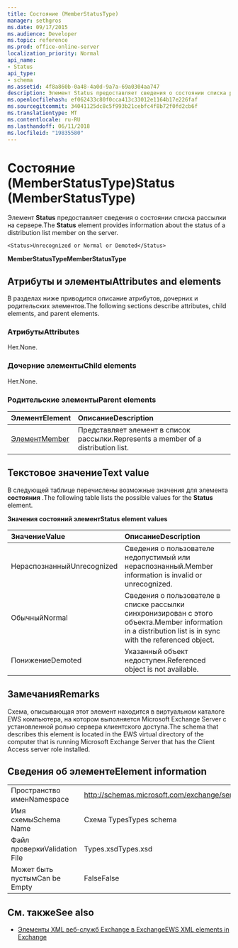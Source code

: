 ```yaml
---
title: Состояние (MemberStatusType)
manager: sethgros
ms.date: 09/17/2015
ms.audience: Developer
ms.topic: reference
ms.prod: office-online-server
localization_priority: Normal
api_name:
- Status
api_type:
- schema
ms.assetid: 4f8a860b-0a48-4a0d-9a7a-69a0304aa747
description: Элемент Status предоставляет сведения о состоянии списка рассылки на сервере.
ms.openlocfilehash: ef062433c80f0cca413c33012e1164b17e226faf
ms.sourcegitcommit: 34041125dc8c5f993b21cebfc4f8b72f0fd2cb6f
ms.translationtype: MT
ms.contentlocale: ru-RU
ms.lasthandoff: 06/11/2018
ms.locfileid: "19835580"
---
```

# <a name="status-memberstatustype"></a><span data-ttu-id="31f27-103">Состояние (MemberStatusType)</span><span class="sxs-lookup"><span data-stu-id="31f27-103">Status (MemberStatusType)</span></span>

<span data-ttu-id="31f27-104">Элемент **Status** предоставляет сведения о состоянии списка рассылки на сервере.</span><span class="sxs-lookup"><span data-stu-id="31f27-104">The **Status** element provides information about the status of a distribution list member on the server.</span></span> 
  
```
<Status>Unrecognized or Normal or Demoted</Status>
```

 <span data-ttu-id="31f27-105">**MemberStatusType**</span><span class="sxs-lookup"><span data-stu-id="31f27-105">**MemberStatusType**</span></span>
## <a name="attributes-and-elements"></a><span data-ttu-id="31f27-106">Атрибуты и элементы</span><span class="sxs-lookup"><span data-stu-id="31f27-106">Attributes and elements</span></span>

<span data-ttu-id="31f27-107">В разделах ниже приводится описание атрибутов, дочерних и родительских элементов.</span><span class="sxs-lookup"><span data-stu-id="31f27-107">The following sections describe attributes, child elements, and parent elements.</span></span>
  
### <a name="attributes"></a><span data-ttu-id="31f27-108">Атрибуты</span><span class="sxs-lookup"><span data-stu-id="31f27-108">Attributes</span></span>

<span data-ttu-id="31f27-109">Нет.</span><span class="sxs-lookup"><span data-stu-id="31f27-109">None.</span></span>
  
### <a name="child-elements"></a><span data-ttu-id="31f27-110">Дочерние элементы</span><span class="sxs-lookup"><span data-stu-id="31f27-110">Child elements</span></span>

<span data-ttu-id="31f27-111">Нет.</span><span class="sxs-lookup"><span data-stu-id="31f27-111">None.</span></span>
  
### <a name="parent-elements"></a><span data-ttu-id="31f27-112">Родительские элементы</span><span class="sxs-lookup"><span data-stu-id="31f27-112">Parent elements</span></span>

|<span data-ttu-id="31f27-113">**Элемент**</span><span class="sxs-lookup"><span data-stu-id="31f27-113">**Element**</span></span>|<span data-ttu-id="31f27-114">**Описание**</span><span class="sxs-lookup"><span data-stu-id="31f27-114">**Description**</span></span>|
|:-----|:-----|
|[<span data-ttu-id="31f27-115">Элемент</span><span class="sxs-lookup"><span data-stu-id="31f27-115">Member</span></span>](member-ex15websvcsotherref.md) <br/> |<span data-ttu-id="31f27-116">Представляет элемент в список рассылки.</span><span class="sxs-lookup"><span data-stu-id="31f27-116">Represents a member of a distribution list.</span></span>  <br/> |
   
## <a name="text-value"></a><span data-ttu-id="31f27-117">Текстовое значение</span><span class="sxs-lookup"><span data-stu-id="31f27-117">Text value</span></span>

<span data-ttu-id="31f27-118">В следующей таблице перечислены возможные значения для элемента **состояния** .</span><span class="sxs-lookup"><span data-stu-id="31f27-118">The following table lists the possible values for the **Status** element.</span></span> 
  
<span data-ttu-id="31f27-119">**Значения состояний элемент**</span><span class="sxs-lookup"><span data-stu-id="31f27-119">**Status element values**</span></span>

|<span data-ttu-id="31f27-120">**Значение**</span><span class="sxs-lookup"><span data-stu-id="31f27-120">**Value**</span></span>|<span data-ttu-id="31f27-121">**Описание**</span><span class="sxs-lookup"><span data-stu-id="31f27-121">**Description**</span></span>|
|:-----|:-----|
|<span data-ttu-id="31f27-122">Нераспознанный</span><span class="sxs-lookup"><span data-stu-id="31f27-122">Unrecognized</span></span>  <br/> |<span data-ttu-id="31f27-123">Сведения о пользователе недопустимый или нераспознанный.</span><span class="sxs-lookup"><span data-stu-id="31f27-123">Member information is invalid or unrecognized.</span></span>  <br/> |
|<span data-ttu-id="31f27-124">Обычный</span><span class="sxs-lookup"><span data-stu-id="31f27-124">Normal</span></span>  <br/> |<span data-ttu-id="31f27-125">Сведения о пользователе в списке рассылки синхронизирован с этого объекта.</span><span class="sxs-lookup"><span data-stu-id="31f27-125">Member information in a distribution list is in sync with the referenced object.</span></span>  <br/> |
|<span data-ttu-id="31f27-126">Понижение</span><span class="sxs-lookup"><span data-stu-id="31f27-126">Demoted</span></span>  <br/> |<span data-ttu-id="31f27-127">Указанный объект недоступен.</span><span class="sxs-lookup"><span data-stu-id="31f27-127">Referenced object is not available.</span></span>  <br/> |
   
## <a name="remarks"></a><span data-ttu-id="31f27-128">Замечания</span><span class="sxs-lookup"><span data-stu-id="31f27-128">Remarks</span></span>

<span data-ttu-id="31f27-129">Схема, описывающая этот элемент находится в виртуальном каталоге EWS компьютера, на котором выполняется Microsoft Exchange Server с установленной ролью сервера клиентского доступа.</span><span class="sxs-lookup"><span data-stu-id="31f27-129">The schema that describes this element is located in the EWS virtual directory of the computer that is running Microsoft Exchange Server that has the Client Access server role installed.</span></span>
  
## <a name="element-information"></a><span data-ttu-id="31f27-130">Сведения об элементе</span><span class="sxs-lookup"><span data-stu-id="31f27-130">Element information</span></span>

|||
|:-----|:-----|
|<span data-ttu-id="31f27-131">Пространство имен</span><span class="sxs-lookup"><span data-stu-id="31f27-131">Namespace</span></span>  <br/> |http://schemas.microsoft.com/exchange/services/2006/types  <br/> |
|<span data-ttu-id="31f27-132">Имя схемы</span><span class="sxs-lookup"><span data-stu-id="31f27-132">Schema Name</span></span>  <br/> |<span data-ttu-id="31f27-133">Схема Types</span><span class="sxs-lookup"><span data-stu-id="31f27-133">Types schema</span></span>  <br/> |
|<span data-ttu-id="31f27-134">Файл проверки</span><span class="sxs-lookup"><span data-stu-id="31f27-134">Validation File</span></span>  <br/> |<span data-ttu-id="31f27-135">Types.xsd</span><span class="sxs-lookup"><span data-stu-id="31f27-135">Types.xsd</span></span>  <br/> |
|<span data-ttu-id="31f27-136">Может быть пустым</span><span class="sxs-lookup"><span data-stu-id="31f27-136">Can be Empty</span></span>  <br/> |<span data-ttu-id="31f27-137">False</span><span class="sxs-lookup"><span data-stu-id="31f27-137">False</span></span>  <br/> |
   
## <a name="see-also"></a><span data-ttu-id="31f27-138">См. также</span><span class="sxs-lookup"><span data-stu-id="31f27-138">See also</span></span>



- [<span data-ttu-id="31f27-139">Элементы XML веб-служб Exchange в Exchange</span><span class="sxs-lookup"><span data-stu-id="31f27-139">EWS XML elements in Exchange</span></span>](ews-xml-elements-in-exchange.md)

